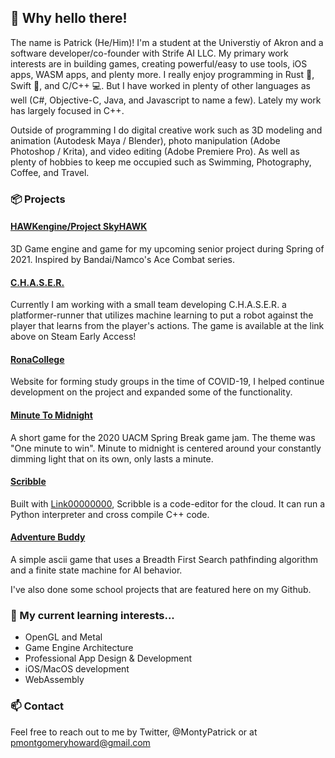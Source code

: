 ## 👋 Why hello there!
The name is Patrick (He/Him)! I'm a student at the Universtiy of Akron and a software developer/co-founder with Strife AI LLC. 
My primary work interests are in building games, creating powerful/easy to use tools, iOS apps, WASM apps, and plenty more. I really enjoy programming in Rust 🦀, Swift 🍎, and C/C++ 💻. But I have worked in plenty of other languages as well (C#, Objective-C, Java, and Javascript to name a few). Lately my work has largely focused in C++.

Outside of programming I do digital creative work such as 3D modeling and animation (Autodesk Maya / Blender), photo manipulation (Adobe Photoshop / Krita), and video editing (Adobe Premiere Pro). As well as plenty of hobbies to keep me occupied such as Swimming, Photography, Coffee, and Travel.

### 📦 Projects
#### [HAWKengine/Project SkyHAWK]()
3D Game engine and game for my upcoming senior project during Spring of 2021. Inspired by Bandai/Namco's Ace Combat series.

#### [C.H.A.S.E.R.](https://store.steampowered.com/app/1400190/CHASER)
Currently I am working with a small team developing C.H.A.S.E.R. a platformer-runner that utilizes machine learning to put a robot against the player that learns from the player's actions. The game is available at the link above on Steam Early Access!

#### [RonaCollege](https://ronacollege.com)
Website for forming study groups in the time of COVID-19, I helped continue development on the project and expanded some of the functionality.

#### [Minute To Midnight](https://github.com/PatrickHoward/minute-to-midnight)
A short game for the 2020 UACM Spring Break game jam. The theme was "One minute to win". Minute to midnight is centered around your constantly dimming light that on its own,
only lasts a minute.

#### [Scribble](https://github.com/Scribble-Editor)
Built with [Link00000000](https://github.com/link00000000), Scribble is a code-editor for the cloud. It can run a Python interpreter and cross compile C++ code.

#### [Adventure Buddy](https://github.com/PatrickHoward/Adventure-Buddy)
A simple ascii game that uses a Breadth First Search pathfinding algorithm and a finite state machine for AI behavior.

I've also done some school projects that are featured here on my Github.

### 🤔 My current learning interests...
* OpenGL and Metal
* Game Engine Architecture
* Professional App Design & Development
* iOS/MacOS development
* WebAssembly

### 📫 Contact
Feel free to reach out to me by Twitter, @MontyPatrick or at pmontgomeryhoward@gmail.com

<!--
**PatrickHoward/PatrickHoward** is a ✨ _special_ ✨ repository because its `README.md` (this file) appears on your GitHub profile.

Here are some ideas to get you started:

- 🔭 I’m currently working on ...
- 🌱 I’m currently learning ...
- 👯 I’m looking to collaborate on ...
- 🤔 I’m looking for help with ...
- 💬 Ask me about ...
- 📫 How to reach me: ...
- 😄 Pronouns: ...
- ⚡ Fun fact: ...
-->
